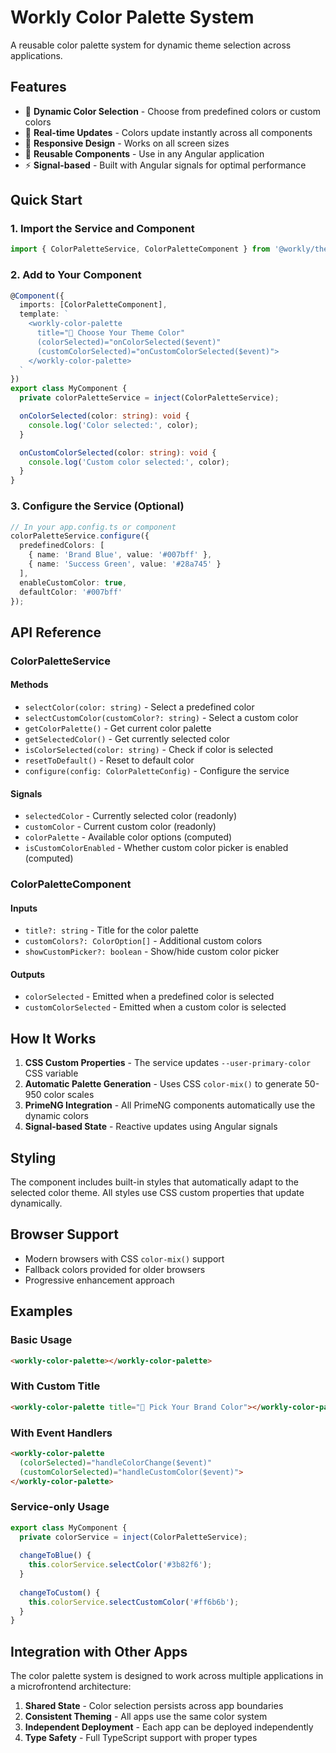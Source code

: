 # Workly Color Palette System

A reusable color palette system for dynamic theme selection across applications.

## Features

- 🎨 **Dynamic Color Selection** - Choose from predefined colors or custom colors
- 🔄 **Real-time Updates** - Colors update instantly across all components
- 📱 **Responsive Design** - Works on all screen sizes
- 🧩 **Reusable Components** - Use in any Angular application
- ⚡ **Signal-based** - Built with Angular signals for optimal performance

## Quick Start

### 1. Import the Service and Component

```typescript
import { ColorPaletteService, ColorPaletteComponent } from '@workly/theming';
```

### 2. Add to Your Component

```typescript
@Component({
  imports: [ColorPaletteComponent],
  template: `
    <workly-color-palette 
      title="🎨 Choose Your Theme Color"
      (colorSelected)="onColorSelected($event)"
      (customColorSelected)="onCustomColorSelected($event)">
    </workly-color-palette>
  `
})
export class MyComponent {
  private colorPaletteService = inject(ColorPaletteService);

  onColorSelected(color: string): void {
    console.log('Color selected:', color);
  }

  onCustomColorSelected(color: string): void {
    console.log('Custom color selected:', color);
  }
}
```

### 3. Configure the Service (Optional)

```typescript
// In your app.config.ts or component
colorPaletteService.configure({
  predefinedColors: [
    { name: 'Brand Blue', value: '#007bff' },
    { name: 'Success Green', value: '#28a745' }
  ],
  enableCustomColor: true,
  defaultColor: '#007bff'
});
```

## API Reference

### ColorPaletteService

#### Methods

- `selectColor(color: string)` - Select a predefined color
- `selectCustomColor(customColor?: string)` - Select a custom color
- `getColorPalette()` - Get current color palette
- `getSelectedColor()` - Get currently selected color
- `isColorSelected(color: string)` - Check if color is selected
- `resetToDefault()` - Reset to default color
- `configure(config: ColorPaletteConfig)` - Configure the service

#### Signals

- `selectedColor` - Currently selected color (readonly)
- `customColor` - Current custom color (readonly)
- `colorPalette` - Available color options (computed)
- `isCustomColorEnabled` - Whether custom color picker is enabled (computed)

### ColorPaletteComponent

#### Inputs

- `title?: string` - Title for the color palette
- `customColors?: ColorOption[]` - Additional custom colors
- `showCustomPicker?: boolean` - Show/hide custom color picker

#### Outputs

- `colorSelected` - Emitted when a predefined color is selected
- `customColorSelected` - Emitted when a custom color is selected

## How It Works

1. **CSS Custom Properties** - The service updates `--user-primary-color` CSS variable
2. **Automatic Palette Generation** - Uses CSS `color-mix()` to generate 50-950 color scales
3. **PrimeNG Integration** - All PrimeNG components automatically use the dynamic colors
4. **Signal-based State** - Reactive updates using Angular signals

## Styling

The component includes built-in styles that automatically adapt to the selected color theme. All styles use CSS custom properties that update dynamically.

## Browser Support

- Modern browsers with CSS `color-mix()` support
- Fallback colors provided for older browsers
- Progressive enhancement approach

## Examples

### Basic Usage
```html
<workly-color-palette></workly-color-palette>
```

### With Custom Title
```html
<workly-color-palette title="🎨 Pick Your Brand Color"></workly-color-palette>
```

### With Event Handlers
```html
<workly-color-palette 
  (colorSelected)="handleColorChange($event)"
  (customColorSelected)="handleCustomColor($event)">
</workly-color-palette>
```

### Service-only Usage
```typescript
export class MyComponent {
  private colorService = inject(ColorPaletteService);
  
  changeToBlue() {
    this.colorService.selectColor('#3b82f6');
  }
  
  changeToCustom() {
    this.colorService.selectCustomColor('#ff6b6b');
  }
}
```

## Integration with Other Apps

The color palette system is designed to work across multiple applications in a microfrontend architecture:

1. **Shared State** - Color selection persists across app boundaries
2. **Consistent Theming** - All apps use the same color system
3. **Independent Deployment** - Each app can be deployed independently
4. **Type Safety** - Full TypeScript support with proper types